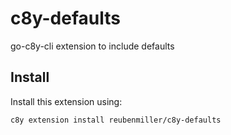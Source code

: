 # c8y-defaults

go-c8y-cli extension to include defaults

## Install

Install this extension using:

```sh
c8y extension install reubenmiller/c8y-defaults
```
